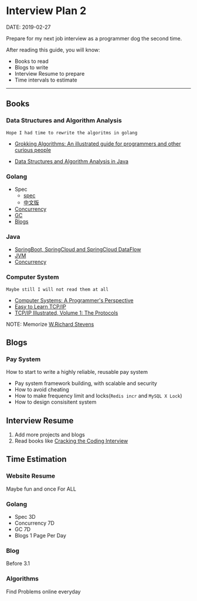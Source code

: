 Interview Plan 2
================

DATE: 2019-02-27

Prepare for my next job interview as a programmer dog the second time.

After reading this guide, you will know:

* Books to read
* Blogs to write
* Interview Resume to prepare
* Time intervals to estimate

--------------------------------------------------------------------------------

Books
-----
### Data Structures and Algorithm Analysis

    Hope I had time to rewrite the algoritms in golang

- [Grokking Algorithms: An illustrated guide for programmers and other curious people](https://www.amazon.com/Grokking-Algorithms-illustrated-programmers-curious/dp/1617292230/ref=sr_1_1?ie=UTF8&qid=1519440970&sr=8-1&keywords=Grokking+Algorithms)


- [Data Structures and Algorithm Analysis in Java](https://www.amazon.com/Data-Structures-Algorithm-Analysis-Java/dp/0132576279/ref=sr_1_1?s=books&ie=UTF8&qid=1519441056&sr=1-1&keywords=Data+Structures+Algorithm+Analysis+java)

### Golang
- Spec
  + [spec](https://golang.org/ref/spec)
  + [中文版](https://golang.org/ref/spec)
- [Concurrency](https://www.amazon.com/Concurrency-Go-Tools-Techniques-Developers/dp/1491941197)
- [GC](https://blog.golang.org/ismmkeynote)
- [Blogs](https://blog.golang.org/index)

### Java
- [SpringBoot, SpringCloud and SpringCloud DataFlow](https://spring.io/)
- [JVM](http://blog.dengqinghua.net/learn_jvm.html)
- [Concurrency](http://blog.dengqinghua.net/concurrency.html)

### Computer System

    Maybe still I will not read them at all

- [Computer Systems: A Programmer's Perspective](https://www.amazon.com/Computer-Systems-Programmers-Perspective-2nd/dp/0136108040/ref=sr_1_3?s=books&ie=UTF8&qid=1519441490&sr=1-3&keywords=Computer+Systems+A+Programmer%27s+Perspective)
- [Easy to Learn TCP/IP](https://www.amazon.cn/dp/B00DMS9990/ref=sr_1_1?ie=UTF8&qid=1519441861&sr=8-1&keywords=%E5%9B%BE%E8%A7%A3tcp%2Fip)
- [TCP/IP Illustrated, Volume 1: The Protocols](https://www.amazon.com/TCP-Illustrated-Protocols-Addison-Wesley-Professional/dp/0321336313/ref=sr_1_1?s=books&ie=UTF8&qid=1519441546&sr=1-1&keywords=TCP+IP)

NOTE: Memorize [W.Richard Stevens](https://en.wikipedia.org/wiki/W._Richard_Stevens)

Blogs
-----
### Pay System
How to start to write a highly reliable, reusable pay system

- Pay system framework building, with scalable and security
- How to avoid cheating
- How to make frequency limit and locks(`Redis incr` and `MySQL X Lock`)
- How to design consisitent system

Interview Resume
----------------
1. Add more projects and blogs
2. Read books like [Cracking the Coding Interview](https://www.amazon.com/s/?ie=UTF8&keywords=cracking+the+coding+interviews&tag=googhydr-20&index=aps&hvadid=241666619915&hvpos=1t1&hvnetw=g&hvrand=10469926032186193730&hvpone=&hvptwo=&hvqmt=e&hvdev=c&hvdvcmdl=&hvlocint=&hvlocphy=9031956&hvtargid=kwd-302976838943&ref=pd_sl_4n1d01w4zj_e)

Time Estimation
---------------
### Website Resume
Maybe fun and once For ALL

### Golang
- Spec 3D
- Concurrency 7D
- GC 7D
- Blogs 1 Page Per Day

### Blog
Before 3.1

### Algorithms
Find Problems online everyday
